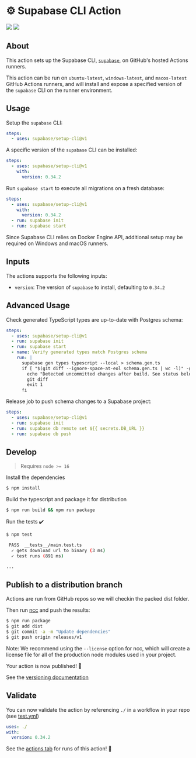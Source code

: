 # :gear: Supabase CLI Action

![](https://github.com/supabase/setup-cli/workflows/build-test/badge.svg)
![](https://github.com/supabase/setup-cli/workflows/CodeQL/badge.svg)

## About

This action sets up the Supabase CLI, [`supabase`](https://github.com/supabase/cli), on GitHub's hosted Actions runners.

This action can be run on `ubuntu-latest`, `windows-latest`, and `macos-latest` GitHub Actions runners, and will install and expose a specified version of the `supabase` CLI on the runner environment.

## Usage

Setup the `supabase` CLI:

```yaml
steps:
  - uses: supabase/setup-cli@v1
```

A specific version of the `supabase` CLI can be installed:

```yaml
steps:
  - uses: supabase/setup-cli@v1
    with:
      version: 0.34.2
```

Run `supabase start` to execute all migrations on a fresh database:

```yaml
steps:
  - uses: supabase/setup-cli@v1
    with:
      version: 0.34.2
  - run: supabase init
  - run: supabase start
```

Since Supabase CLI relies on Docker Engine API, additional setup may be required on Windows and macOS runners.

## Inputs

The actions supports the following inputs:

- `version`: The version of `supabase` to install, defaulting to `0.34.2`

## Advanced Usage

Check generated TypeScript types are up-to-date with Postgres schema:

```yaml
steps:
  - uses: supabase/setup-cli@v1
  - run: supabase init
  - run: supabase start
  - name: Verify generated types match Postgres schema
    run: |
      supabase gen types typescript --local > schema.gen.ts
      if [ "$(git diff --ignore-space-at-eol schema.gen.ts | wc -l)" -gt "0" ]; then
        echo "Detected uncommitted changes after build. See status below:"
        git diff
        exit 1
      fi
```

Release job to push schema changes to a Supabase project:

```yaml
steps:
  - uses: supabase/setup-cli@v1
  - run: supabase init
  - run: supabase db remote set ${{ secrets.DB_URL }}
  - run: supabase db push
```

## Develop

> Requires `node >= 16`

Install the dependencies

```bash
$ npm install
```

Build the typescript and package it for distribution

```bash
$ npm run build && npm run package
```

Run the tests :heavy_check_mark:

```bash
$ npm test

 PASS  __tests__/main.test.ts
  ✓ gets download url to binary (3 ms)
  ✓ test runs (891 ms)

...
```

## Publish to a distribution branch

Actions are run from GitHub repos so we will checkin the packed dist folder.

Then run [ncc](https://github.com/zeit/ncc) and push the results:

```bash
$ npm run package
$ git add dist
$ git commit -a -m "Update dependencies"
$ git push origin releases/v1
```

Note: We recommend using the `--license` option for ncc, which will create a license file for all of the production node modules used in your project.

Your action is now published! :rocket:

See the [versioning documentation](https://github.com/actions/toolkit/blob/master/docs/action-versioning.md)

## Validate

You can now validate the action by referencing `./` in a workflow in your repo (see [test.yml](.github/workflows/test.yml))

```yaml
uses: ./
with:
  version: 0.34.2
```

See the [actions tab](https://github.com/actions/typescript-action/actions) for runs of this action! :rocket:
